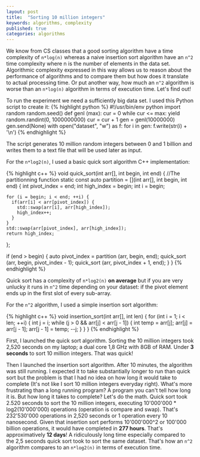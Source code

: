```yaml
---
layout: post
title:  "Sorting 10 million integers"
keywords: algorithms, complexity
published: true
categories: algorithms
---
```

We know from CS classes that a good sorting algorithm have a time
complexity of `n*log(n)` whereas a naive insertion sort algorithm have
an `n^2` time complexity where n is the number of elements
in the data set. Algorithmic complexity expressed in this way allows us to reason
about the performance of algorithms and to compare them but how does it
translate to actual processing time. Or put another way, how much an `n^2` algorithm
is worse than an `n*log(n)` algorithm in terms of execution time. Let's find out!

To run the experiment we need a sufficiently big data set. I used this Python
script to create it:
{% highlight python %}
#!/usr/bin/env python
import random
random.seed()
def genl (max):
    cur = 0
    while cur <= max:
        yield random.randint(0, 1000000000)
        cur = cur + 1
gen = genl(10000000)
gen.send(None)
with open("dataset", "w") as f:
    for i in gen:
        f.write(str(i) + '\n')
{% endhighlight %}

The script generates 10 million random integers between 0 and 1 billion
and writes them to a text file that will be used later as input.

For the `n*log2(n)`, I used a basic quick sort algorithm C++ implementation:

{% highlight c++ %}
void quick_sort(int arr[], int begin, int end)
{
  //The partitionning function
  static const auto partition =
  [](int arr[], int begin, int end)
  {
    int pivot_index = end;
    int high_index = begin;
    int i = begin;

    for (i = begin; i < end; ++i) {
      if(arr[i] < arr[pivot_index]) {
        std::swap(arr[i], arr[high_index]);
        high_index++;
      }
    }
    std::swap(arr[pivot_index], arr[high_index]);
    return high_index;
  };

  if (end > begin) {
    auto pivot_index = partition (arr, begin, end);
    quick_sort (arr, begin, pivot_index - 1);
    quick_sort (arr, pivot_index + 1, end);
  }
}
{% endhighlight %}

Quick sort has a complexity of `n*log2(n)` **on average** but if you are very
unlucky it runs in `n^2` time depending on your dataset: if the pivot element
ends up in the first slot of every sub-array.

For the `n^2` algorithm, I used a simple insertion sort algorithm:

{% highlight c++ %}
void insertion_sort(int arr[], int len)
{
  for (int i = 1; i < len; ++i) {
    int j = i;
    while (j > 0 && arr[j] < arr[j - 1]) {
      int temp = arr[j];
      arr[j] = arr[j - 1];
      arr[j - 1] = temp;
      --j;
    }
  }
}
{% endhighlight %}

First, I launched the quick sort algorithm. Sorting the 10 million integers took
2,520 seconds on my laptop; a dual core 1,8 GHz with 8GB of RAM. Under **3 seconds**
to sort 10 million integers. That was quick!

Then I launched the insertion sort algorithm. After 10 minutes, the algorithm was still
running. I expected it to take substantially longer to run than quick sort but the
problem is that I had no idea on how long it would take to complete (It's not like
I sort 10 million integers everyday right). What's more
frustrating than a long running program? A program you can't tell how long it is.
But how long it takes to complete? Let's do the math.
Quick sort took 2.520 seconds to sort the 10 million integers, executing
10'000'000 * log2(10'000'000) operations (operation is compare and swap). That's
232'530'000 operations in 2,520 seconds or 1 operation every 10 nanosecond.
Given that insertion sort performs 10'000'000^2 or 100'000 billion operations,
it would have completed in **277 hours**.
That's approximatively **12 days**! A ridiculously long time
especially compared to the 2,5 seconds quick sort took to sort the same dataset.
That's how an `n^2` algorithm compares to an `n*log2(n)` in terms of execution time.
